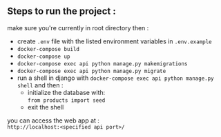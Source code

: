 ## Steps to run the project :<br>

make sure you're currently in root directory then :<br>

- create `.env` file with the listed environment variables in `.env.example`
- `docker-compose build`
- `docker-compose up`
- `docker-compose exec api python manage.py makemigrations`
- `docker-compose exec api python manage.py migrate`
- run a shell in django with `docker-compose exec api python manage.py shell` and then :<br>
  - initialize the database with:<br> `from products import seed`
  - exit the shell<br>

you can access the web app at :<br> `http://localhost:<specified api port>/`
